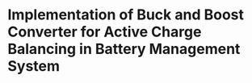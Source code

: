 # Implementation of Buck and Boost Converter for Active Charge Balancing in Battery Management System
